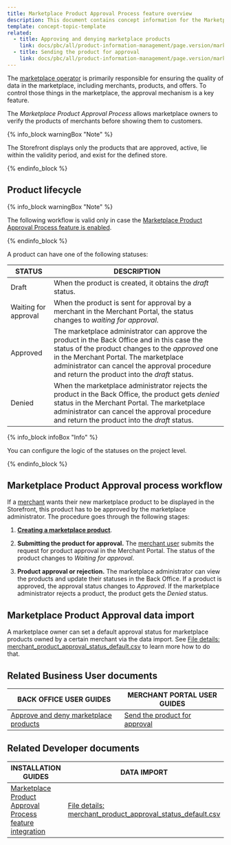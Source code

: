 ```yaml
---
title: Marketplace Product Approval Process feature overview
description: This document contains concept information for the Marketplace Product Approval Process feature.
template: concept-topic-template
related:
  - title: Approving and denying marketplace products
    link: docs/pbc/all/product-information-management/page.version/marketplace/manage-in-the-back-office/products/manage-products.html#approving-and-denying-marketplace-products
  - title: Sending the product for approval
    link: docs/pbc/all/product-information-management/page.version/marketplace/manage-in-the-merchant-portal/abstract-products/creating-marketplace-abstract-product.html#sending-the-product-for-approval
---
```

The [marketplace operator](/docs/marketplace/user/intro-to-spryker-marketplace/back-office-for-marketplace-operator.html) is primarily responsible for ensuring the quality of data in the marketplace, including merchants, products, and offers. To control those things in the marketplace, the approval mechanism is a key feature.

The *Marketplace Product Approval Process* allows marketplace owners to verify the products of merchants before showing them to customers.

{% info_block warningBox "Note" %}

The Storefront displays only the products that are approved, active, lie within the validity period, and exist for the defined store.

{% endinfo_block %}

## Product lifecycle

{% info_block warningBox "Note" %}

The following workflow is valid only in case the [Marketplace Product Approval Process feature is enabled](/docs/marketplace/dev/feature-integration-guides/{{page.version}}/marketplace-product-approval-process-feature-integration.html).

{% endinfo_block %}

A product can have one of the following statuses:

| STATUS               | DESCRIPTION                                                  |
| -------------------- | ------------------------------------------------------------ |
| Draft                | When the product is created, it obtains the *draft* status.  |
| Waiting for approval | When the product is sent for approval by a merchant in the Merchant Portal, the status changes to *waiting for approval*. |
| Approved             | The marketplace administrator can  approve the product in the Back Office and in this case the status of the product changes to the *approved* one in the Merchant Portal. The marketplace administrator can cancel the approval procedure and return the product into the *draft* status. |
| Denied               | When the marketplace administrator rejects the product in the Back Office, the product gets *denied* status in the Merchant Portal. The marketplace administrator can cancel the approval procedure and return the product into the *draft* status. |

{% info_block infoBox "Info" %}

You can configure the logic of the statuses on the project level.

{% endinfo_block %}

## Marketplace Product Approval process workflow

If a [merchant](/docs/pbc/all/merchant-management/{{page.version}}/marketplace/marketplace-merchant-feature-overview/marketplace-merchant-feature-overview.html) wants their new marketplace product to be displayed in the Storefront, this product has to be approved by the marketplace administrator. The procedure goes through the following stages:

1. [**Creating a marketplace product**](/docs/pbc/all/product-information-management/{{page.version}}/marketplace/manage-in-the-merchant-portal/abstract-products/creating-marketplace-abstract-product.html).

2. **Submitting the product for approval.** The [merchant user](/docs/pbc/all/merchant-management/{{page.version}}/marketplace/marketplace-merchant-feature-overview/merchant-users-overview.html) submits the request for product approval in the Merchant Portal. The status of the product changes to *Waiting for approval*.

3. **Product approval or rejection.** The marketplace administrator can view the products and update their statuses in the Back Office. If a product is approved, the approval status changes to *Approved*. If the marketplace administrator rejects a product, the product gets the *Denied* status.

## Marketplace Product Approval data import

A marketplace owner can set a default approval status for marketplace products owned by a certain merchant via the data import. See [File details: merchant_product_approval_status_default.csv](/docs/marketplace/dev/data-import/{{page.version}}/file-details-merchant-product-approval-status-default.csv.html) to learn more how to do that.

## Related Business User documents

| BACK OFFICE USER GUIDES  | MERCHANT PORTAL USER GUIDES  |
| -------------------- | ------------------ |
|  [Approve and deny marketplace products](/docs/pbc/all/product-information-management/{{page.version}}/marketplace/manage-in-the-back-office/products/manage-products.html#approving-and-denying-marketplace-products)  | [Send the product for approval](/docs/pbc/all/product-information-management/{{page.version}}/marketplace/manage-in-the-merchant-portal/abstract-products/creating-marketplace-abstract-product.html#sending-the-product-for-approval)   |

## Related Developer documents

|INSTALLATION GUIDES  | DATA IMPORT |
|---------| --- |
| [Marketplace Product Approval Process feature integration](/docs/marketplace/dev/feature-integration-guides/{{page.version}}/marketplace-product-approval-process-feature-integration.html) | [File details: merchant_product_approval_status_default.csv](/docs/marketplace/dev/data-import/{{page.version}}/file-details-merchant-product-approval-status-default.csv.html) |
